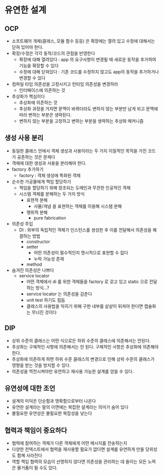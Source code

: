 # 유연한 설계

## OCP
- 소프트웨어 개체(클래스, 모듈 함수 등등) 은 확장에는 열려 있고 수정에 대해서는 닫혀 있어야 한다.
- 확장/수정은 각각 동작/코드의 관점을 반영한다
  - 확장에 대해 열려있다 : app 의 요구사항이 변경될 때 새로운 동작을 추가하여 기능을 확장할 수 있다
  - 수정에 대해 닫혀있다 : 기존 코드를 수정하지 않고도 app의 동작을 추가하거나 변경할 수 있다
- 컴파일 타임 의존성을 고정시키고 런타임 의존성을 변경하라
  - 인터페이스에 의존하는 것
- 추상화가 핵심이다
  - 추상화에 의존하는 것
  - 추상화 과정을 거치면 문맥이 바뀌더라도 변하지 않는 부분만 남게 되고 문맥에 따라 변하는 부분은 생략된다.
  - 변하지 않는 부분을 고정하고 변하는 부분을 생략하는 추상화 메커니즘

## 생성 사용 분리
- 동일한 클래스 안에서 객체 생성과 사용이라는 두 가지 이질적인 목적을 가진 코드가 공존하는 것은 문제다
- 객체에 대한 생성과 사용을 분리해야 한다.
- factory 추가하기
  - factory : 객체 생성에 특화된 객체
- 순수한 가공물에게 책임 할당하기
  - 책임을 할당하기 위해 창조되는 도메인과 무관한 인공적인 객체
  - 시스템 객체를 분해하는 두 가지 방식
    - 표현적 분해
      - 사물/개념 을 표현하는 객체를 이용해 시스템 분해
    - 행위적 분해
      - pure fabrication
- 의존성 주입
  - DI : 외부의 독립적인 객체가 인스턴스를 생성한 후 이를 전달해서 의존성을 해결하는 방법
    - constructor
    - setter
      - 어떤 의존성이 필수적인지 명시적으로 표현할 수 없다
      - 누락 가능성 존재
    - method
- 숨겨진 의존성은 나쁘다
  - service locator
    - 어떤 객체에서 di 를 위한 객체들을 factory 로 갖고 있고 static 으로 전달하는 방식...?
    - service locator 는 의존성을 감춘다
    - unit test 하기도 힘듬
    - 클래스의 사용법을 익히기 위해 구현 내부를 샅샅이 뒤져야 한다면 캡슐화는 무너진 것이다

## DIP
- 상위 수준의 클래스는 어떤 식으로든 하위 수준의 클래스에 의존해서는 안된다.
- 추상화는 구체적인 사항에 의존해서는 안 된다. 구체적인 사항은 추상화에 의존해야 한다.
- 추상화에 의존하게 하면 하위 수준 클래스의 변경으로 인해 상위 수준의 클래스가 영향을 받는 것을 방지할 수 있다.
- 의존성을 역전시켜야만 유연하고 재사용 가능한 설계를 얻을 수 있다.

## 유연성에 대한 조언
- 설계의 미덕은 단순함과 명확함으로부터 나온다
- 유연한 설계라는 말의 이면에는 복잡한 설계라는 의미가 숨어 있다
- 불필요한 유연성은 불필요한 복잡성을 낳는다

## 협력과 책임이 중요하다
- 협력에 참여하는 객체가 다른 객체에게 어떤 메시지를 전송하는지
- 다양한 컨텍스트에서 협력을 재사용할 필요가 없다면 설계를 유연하게 만들 당위성도 함께 사라진다
- 역할 책임 협력의 모습이 선명하지 않다면 의존성을 관리하는 데 들이는 모든 노력은 물거품이 될 수도 있다.